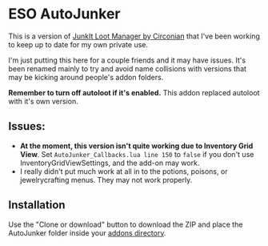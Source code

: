 # ESO AutoJunker

This is a version of [JunkIt Loot Manager by Circonian](http://www.esoui.com/downloads/info661-CirconiansJunkItLootManager.html) that I've been working to keep up to date for my own private use. 

I'm just putting this here for a couple friends and it may have issues. It's been renamed mainly to try and avoid name collisions with versions that may be kicking around people's addon folders.

**Remember to turn off autoloot if it's enabled.** This addon replaced autoloot with it's own version.

## Issues:

- **At the moment, this version isn't quite working due to Inventory Grid View**. Set `AutoJunker_Callbacks.lua line 150` to `false` if you don't use InventoryGridViewSettings, and the add-on may work.
- I really didn't put much work at all in to the potions, poisons, or jewelrycrafting menus. They may not work properly.

## Installation

Use the "Clone or download" button to download the ZIP and place the AutoJunker folder inside your [addons directory](http://www.esoui.com/forums/faq.php?faq=install).
